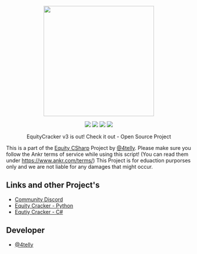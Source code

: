 <p></p>

<p align="center">
    <img src="https://cdn.discordapp.com/attachments/976120703478804571/1061467234045796462/New_Project.png"
        height="300">
</p>
<p align="center">
    <img src="https://img.shields.io/github/repo-size/EquityMiner/equity_cracker-v3?color=brightburn" />
    <img src="https://img.shields.io/github/directory-file-count/EquityMiner/equity_cracker-v3?color=brightburn" />
    <img src="https://img.shields.io/github/downloads/EquityMiner/equity_cracker-v3/total?color=brightburn" />
    <img src="https://img.shields.io/github/manifest-json/v/EquityMiner/equity_cracker-v3" />
</p>

<p align="center">EquityCracker v3 is out! Check it out - Open Source Project</p>

This is a part of the [Equity CSharp](https://github.com/4telly/EquityCSharp) Project by [@4telly](https://www.github.com/4telly). Please make sure you follow the Ankr terms of service while using this script! (You can read them under https://www.ankr.com/terms/) This Project is for eduaction purporses only and we are not liable for any damages that might occur.

## Links and other Project's

 - [Community Discord](https://discord.gg/XCuVeMvGu6)
 - [Equity Cracker - Python](https://github.com/Cxyder/equity_cracker)
 - [Equtiy Cracker - C#](https://github.com/4telly/EquityCSharp)


## Developer
- [@4telly](https://www.github.com/4telly)

